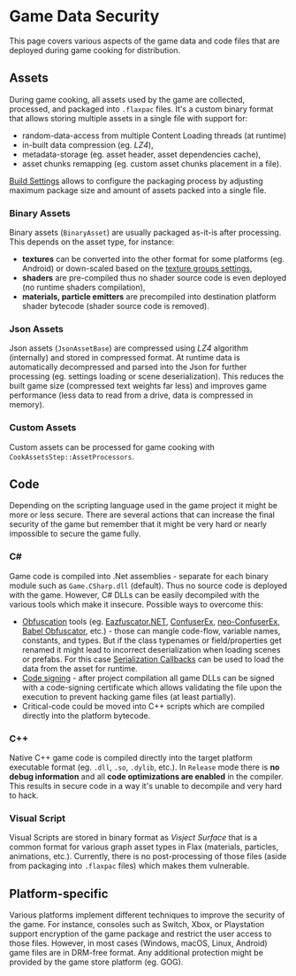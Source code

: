 # Game Data Security

This page covers various aspects of the game data and code files that are deployed during game cooking for distribution.

## Assets

During game cooking, all assets used by the game are collected, processed, and packaged into `.flaxpac` files. It's a custom binary format that allows storing multiple assets in a single file with support for:
* random-data-access from multiple Content Loading threads (at runtime)
* in-built data compression (eg. *LZ4*),
* metadata-storage (eg. asset header, asset dependencies cache),
* asset chunks remapping (eg. custom asset chunks placement in a file).

[Build Settings](../../editor/game-settings/build-settings.md) allows to configure the packaging process by adjusting maximum package size and amount of assets packed into a single file.

### Binary Assets

Binary assets (`BinaryAsset`) are usually packaged as-it-is after processing. This depends on the asset type, for instance:
* **textures** can be converted into the other format for some platforms (eg. Android) or down-scaled based on the [texture groups settings](../../graphics/textures/texture-groups.md),
* **shaders** are pre-compiled thus no shader source code is even deployed (no runtime shaders compilation),
* **materials, particle emitters** are precompiled into destination platform shader bytecode (shader source code is removed).

### Json Assets

Json assets (`JsonAssetBase`) are compressed using *LZ4* algorithm (internally) and stored in compressed format. At runtime data is automatically decompressed and parsed into the Json for further processing (eg. settings loading or scene deserialization). This reduces the built game size (compressed text weights far less) and improves game performance (less data to read from a drive, data is compressed in memory).

### Custom Assets

Custom assets can be processed for game cooking with `CookAssetsStep::AssetProcessors`.

## Code

Depending on the scripting language used in the game project it might be more or less secure. There are several actions that can increase the final security of the game but remember that it might be very hard or nearly impossible to secure the game fully.

### C#

Game code is compiled into .Net assemblies - separate for each binary module such as `Game.CSharp.dll` (default). Thus no source code is deployed with the game. However, C# DLLs can be easily decompiled with the various tools which make it insecure. Possible ways to overcome this:
* [Obfuscation](https://en.wikipedia.org/wiki/Obfuscation_(software)) tools (eg. [Eazfuscator.NET](https://www.gapotchenko.com/eazfuscator.net), [ConfuserEx](https://yck1509.github.io/ConfuserEx/), [neo-ConfuserEx](https://github.com/XenocodeRCE/neo-ConfuserEx), [Babel Obfuscator](https://www.babelfor.net/products/babel-obfuscator/), etc.) - those can mangle code-flow, variable names, constants, and types. But if the class typenames or field/properties get renamed it might lead to incorrect deserialization when loading scenes or prefabs. For this case [Serialization Callbacks](../../scripting/serialization/index.md) can be used to load the data from the asset for runtime.
* [Code signing](https://en.wikipedia.org/wiki/Code_signing) - after project compilation all game DLLs can be signed with a code-signing certificate which allows validating the file upon the execution to prevent hacking game files (at least partially).
* Critical-code could be moved into C++ scripts which are compiled directly into the platform bytecode.

### C++

Native C++ game code is compiled directly into the target platform executable format (eg. `.dll`, `.so`, `.dylib`, etc.). In `Release` mode there is **no debug information** and all **code optimizations are enabled** in the compiler. This results in secure code in a way it's unable to decompile and very hard to hack.

### Visual Script

Visual Scripts are stored in binary format as *Visject Surface* that is a common format for various graph asset types in Flax (materials, particles, animations, etc.). Currently, there is no post-processing of those files (aside from packaging into `.flaxpac` files) which makes them vulnerable.

## Platform-specific

Various platforms implement different techniques to improve the security of the game. For instance, consoles such as Switch, Xbox, or Playstation support encryption of the game package and restrict the user access to those files. However, in most cases (Windows, macOS, Linux, Android) game files are in DRM-free format. Any additional protection might be provided by the game store platform (eg. GOG).